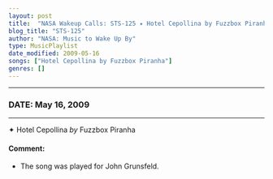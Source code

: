 ```yaml
---
layout: post
title:  "NASA Wakeup Calls: STS-125 ✦ Hotel Cepollina by Fuzzbox Piranha ✵ May 16, 2009"
blog_title: "STS-125"
author: "NASA: Music to Wake Up By"
type: MusicPlaylist
date_modified: 2009-05-16
songs: ["Hotel Cepollina by Fuzzbox Piranha"]
genres: []
---
```


----
### DATE: May 16, 2009
----
✦ Hotel Cepollina *by* Fuzzbox Piranha  

#### Comment:
* The song was played for John Grunsfeld.



<br/>
<center>
	<a target="_blank"
	   href="https://twitter.com/intent/tweet?hashtags=Space,NASA,Playlist,NASAWakeupCalls,SpaceProgram&text=🚀 {{ page.author}}, {{ page.title }}. {{ site.url }}{{ page.url }}&via=nasawakeupcalls"><i class="fab fa-twitter" title="Tweet this page" alt="Tweet this page" style="font-size: 1.3em;"></i></a>
	&nbsp; 	<i class="fas fa-user-astronaut" style="font-size: 1.5em;"></i> &nbsp;
    <a id="custom_amazon_link"
       type="amzn" search="#"
       category="popular music">
    <i class="fab fa-amazon" style="font-size: 1.3em;"></i></a>
</center>

<!-- Randomly resolve an individual entry from a song array -->
<script src="/assets/javascript/seedrandom.min.js"></script>
<script>
  var wake_me_up = ["Hotel Cepollina by Fuzzbox Piranha"];
  var prng = new Math.seedrandom();
  function randomSong() {
    song = wake_me_up[Math.floor(Math.random() * wake_me_up.length)];
    var amazon_link = document.getElementById("custom_amazon_link");
    amazon_link.setAttribute("search", song);
  }
  window.onload = randomSong();
</script>
